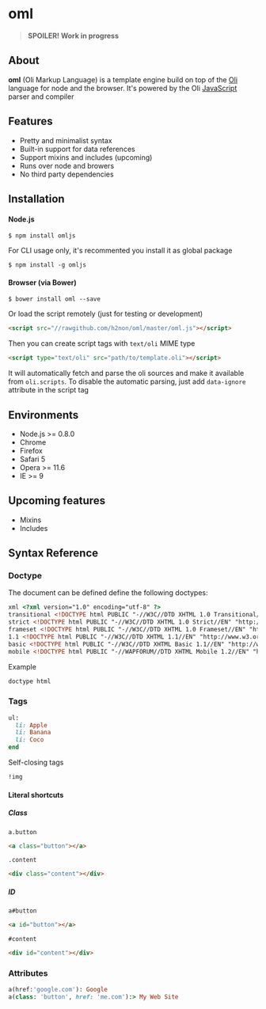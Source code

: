 # oml

> **SPOILER! Work in progress**

## About

**oml** (Oli Markup Language) is a template engine build on top of the [Oli][oli] language for node and the browser.
It's powered by the Oli [JavaScript][oli-js] parser and compiler

## Features

- Pretty and minimalist syntax
- Built-in support for data references
- Support mixins and includes (upcoming)
- Runs over node and browers
- No third party dependencies

## Installation

#### Node.js

```
$ npm install omljs
```
For CLI usage only, it's recommented you install it as global package
```
$ npm install -g omljs
```

#### Browser (via Bower)

```
$ bower install oml --save
```

Or load the script remotely (just for testing or development)
```html
<script src="//rawgithub.com/h2non/oml/master/oml.js"></script>
```
Then you can create script tags with `text/oli` MIME type
```html
<script type="text/oli" src="path/to/template.oli"></script>
```
It will automatically fetch and parse the oli sources and make it available from `oli.scripts`.
To disable the automatic parsing, just add `data-ignore` attribute in the script tag

## Environments

- Node.js >= 0.8.0
- Chrome
- Firefox
- Safari 5
- Opera >= 11.6
- IE >= 9

## Upcoming features

- Mixins
- Includes

## Syntax Reference

### Doctype

The document can be defined define the following doctypes:

```html
xml <?xml version="1.0" encoding="utf-8" ?>
transitional <!DOCTYPE html PUBLIC "-//W3C//DTD XHTML 1.0 Transitional//EN" "http://www.w3.org/TR/xhtml1/DTD/xhtml1-transitional.dtd">
strict <!DOCTYPE html PUBLIC "-//W3C//DTD XHTML 1.0 Strict//EN" "http://www.w3.org/TR/xhtml1/DTD/xhtml1-strict.dtd">
frameset <!DOCTYPE html PUBLIC "-//W3C//DTD XHTML 1.0 Frameset//EN" "http://www.w3.org/TR/xhtml1/DTD/xhtml1-frameset.dtd">
1.1 <!DOCTYPE html PUBLIC "-//W3C//DTD XHTML 1.1//EN" "http://www.w3.org/TR/xhtml11/DTD/xhtml11.dtd">
basic <!DOCTYPE html PUBLIC "-//W3C//DTD XHTML Basic 1.1//EN" "http://www.w3.org/TR/xhtml-basic/xhtml-basic11.dtd">
mobile <!DOCTYPE html PUBLIC "-//WAPFORUM//DTD XHTML Mobile 1.2//EN" "http://www.openmobilealliance.org/tech/DTD/xhtml-mobile12.dtd">
```

Example
```ruby
doctype html
```

### Tags

```ruby
ul:
  li: Apple
  li: Banana
  li: Coco
end
```
Self-closing tags
```ruby
!img
```

#### Literal shortcuts

##### Class
```jade
a.button 
```
```html
<a class="button"></a>
```
```jade
.content 
```
```html
<div class="content"></div>
```

##### ID
```jade
a#button 
```
```html
<a id="button"></a>
```
```jade
#content
```
```html
<div id="content"></div>
```

### Attributes

```ruby
a(href:'google.com'): Google
a(class: 'button', href: 'me.com'):> My Web Site
```


[oli-js]: https://github.com/oli-lang/oli-js
[oli]: https://oli-lang.org
